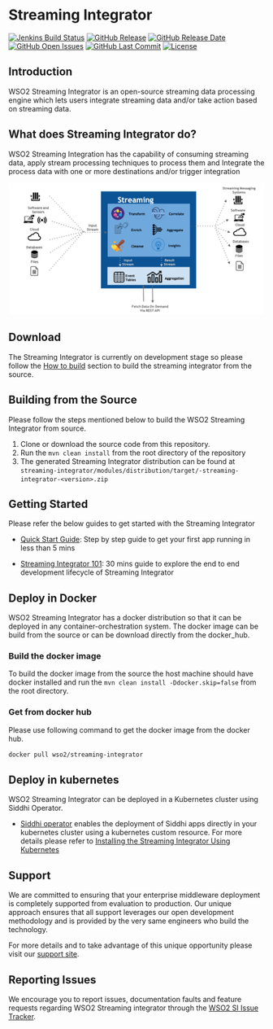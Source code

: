 <!--
  ~  Copyright (c) 2017, WSO2 Inc. (http://wso2.com) All Rights Reserved.
  ~
  ~  WSO2 Inc. licenses this file to you under the Apache License,
  ~  Version 2.0 (the "License"); you may not use this file except
  ~  in compliance with the License.
  ~  You may obtain a copy of the License at
  ~
  ~    http://www.apache.org/licenses/LICENSE-2.0
  ~
  ~  Unless required by applicable law or agreed to in writing,
  ~  software distributed under the License is distributed on an
  ~  "AS IS" BASIS, WITHOUT WARRANTIES OR CONDITIONS OF ANY
  ~  KIND, either express or implied.  See the License for the
  ~  specific language governing permissions and limitations
  ~  under the License.
  -->
  
# Streaming Integrator

[![Jenkins Build Status](https://wso2.org/jenkins/view/wso2-dependencies/job/products/job/streaming-integrator/badge/icon)](https://wso2.org/jenkins/view/wso2-dependencies/job/products/job/streaming-integrator/)
  [![GitHub Release](https://img.shields.io/github/release-pre/wso2/streaming-integrator.svg)](https://github.com/wso2/streaming-integrator/releases/)
  [![GitHub Release Date](https://img.shields.io/github/release-date-pre/wso2/streaming-integrator.svg)](https://github.com/wso2/streaming-integrator/releases)
  [![GitHub Open Issues](https://img.shields.io/github/issues-raw/wso2/streaming-integrator.svg)](https://github.com/wso2/streaming-integrator/commits/master)
  [![GitHub Last Commit](https://img.shields.io/github/last-commit/wso2/streaming-integrator.svg)](https://github.com/wso2/streaming-integrator/commits/master)
  [![License](https://img.shields.io/badge/License-Apache%202.0-blue.svg)](https://opensource.org/licenses/Apache-2.0)

## Introduction

WSO2 Streaming Integrator is an open-source streaming data processing engine which lets users integrate streaming data and/or take action based on streaming data.

## What does Streaming Integrator do?

WSO2 Streaming Integration has the capability of consuming streaming data, apply stream processing techniques to process them and Integrate the process data with one or more destinations and/or trigger integration

![Streaming Integrator/ Workflow](docs/images/streaming-integrator.png)

## Download

The Streaming Integrator is currently on development stage so please follow the [How to build]() section to build the streaming integrator from the source.
<!-- Please download the latest WSO2 Streaming Integrator release from [here]()  -->

## Building from the Source

Please follow the steps mentioned below to build the WSO2 Streaming Integrator from source.

1. Clone or download the source code from this repository.
2. Run the `mvn clean install` from the root directory of the repository
3. The generated Streaming Integrator distribution can be found at `streaming-integrator/modules/distribution/target/-streaming-integrator-<version>.zip`

## Getting Started

Please refer the below guides to get started with the Streaming Integrator

* [Quick Start Guide](): Step by step guide to get your first app running in less than 5 mins

* [Streaming Integrator 101](): 30 mins guide to explore the end to end development lifecycle of Streaming Integrator

## Deploy in Docker

WSO2 Streaming Integrator has a docker distribution so that it can be deployed in any container-orchestration system.
The docker image can be build from the source or can be download directly from the docker_hub.

### Build the docker image

To build the docker image from the source the host machine should have docker installed and run the `mvn clean install -Ddocker.skip=false` from the root directory.

### Get from docker hub

Please use following command to get the docker image from the docker hub.

```bash
docker pull wso2/streaming-integrator
```

## Deploy in kubernetes

WSO2 Streaming Integrator can be deployed in a Kubernetes cluster using Siddhi Operator. 
* [Siddhi operator](https://github.com/siddhi-io/siddhi-operator) enables the deployment of Siddhi apps directly in your kubernetes cluster using a kubernetes custom resource.
For more details please refer to [Installing the Streaming Integrator Using Kubernetes](https://docs.wso2.com/display/INSTALL/Installing+Enterprise+Integrator+Using+Kubernetes)

## Support

We are committed to ensuring that your enterprise middleware deployment is completely supported from evaluation to production. Our unique approach ensures that all support leverages our open development methodology and is provided by the very same engineers who build the technology.

For more details and to take advantage of this unique opportunity please visit our [support site](http://wso2.com/support).


## Reporting Issues

We encourage you to report issues, documentation faults and feature requests regarding WSO2 Streaming integrator through the [WSO2 SI Issue Tracker](https://github.com/wso2/streaming-integrator/issues).
